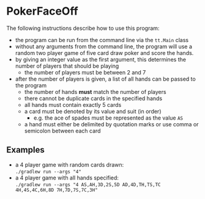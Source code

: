 # PokerFaceOff

The following instructions describe how to use this program:

- the program can be run from the command line via the `tt.Main` class
- without any arguments from the command line, the program will use a random two player game of five card draw poker and score the hands.
- by giving an integer value as the first argument, this determines the number of players that should be playing
  - the number of players must be between 2 and 7
- after the number of players is given, a list of all hands can be passed to the program
  - the number of hands **must** match the number of players
  - there cannot be duplicate cards in the specified hands
  - all hands must contain exactly 5 cards
  - a card must be denoted by its value and suit (in order)
    - e.g. the ace of spades must be represented as the value `AS`
  - a hand must either be delimited by quotation marks or use comma or semicolon between each card


## Examples
- a 4 player game with random cards drawn: \
`./gradlew run --args "4"`
- a 4 player game with all hands specified: \
`./gradlew run --args "4 AS,AH,3D,2S,5D AD,4D,TH,TS,TC 4H,4S,4C,6H,8D 7H,7D,7S,7C,3H"`
